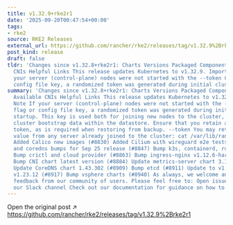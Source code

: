 ```yaml
---
title: v1.32.9+rke2r1
date: '2025-09-20T00:47:54+00:00'
tags:
- rke2
source: RKE2 Releases
external_url: https://github.com/rancher/rke2/releases/tag/v1.32.9%2Brke2r1
post_kind: release
draft: false
tldr: 'Changes since v1.32.8+rke2r1: Charts Versions Packaged Component Versions Available
  CNIs Helpful Links This release updates Kubernetes to v1.32.9. Important Note If
  your server (control-plane) nodes were not started with the --token CLI flag or
  config file key, a randomized token was generated during initial cluster startup.'
summary: 'Changes since v1.32.8+rke2r1: Charts Versions Packaged Component Versions
  Available CNIs Helpful Links This release updates Kubernetes to v1.32.9. Important
  Note If your server (control-plane) nodes were not started with the --token CLI
  flag or config file key, a randomized token was generated during initial cluster
  startup. This key is used both for joining new nodes to the cluster, and for encrypting
  cluster bootstrap data within the datastore. Ensure that you retain a copy of this
  token, as is required when restoring from backup. --token You may retrieve the token
  value from any server already joined to the cluster: cat /var/lib/rancher/rke2/server/token
  Added Calico new images (#8830) Added Cilium with wireguard e2e tests (#8815) CNI
  and coredns bumps for Sep 25 release (#8847) Bump k3s, containerd, runc (#8866)
  Bump crictl and cloud provider (#8863) Bump ingress-nginx v1.12.6-hardened1 (#8870)
  Bump CNI chart latest version (#8884) Update metrics-server chart 3.13.001 (#8905)
  Update CoreDNS chart 1.43.302 (#8909) Bump etcd (#8911) Update to v1.32.9 and Go
  v1.23.12 (#8917) Bump vsphere charts (#8940) As always, we welcome and appreciate
  feedback from our community of users. Please feel free to: Open issues here Join
  our Slack channel Check out our documentation for guidance on how to get started.'
---
```

Open the original post ↗ https://github.com/rancher/rke2/releases/tag/v1.32.9%2Brke2r1
